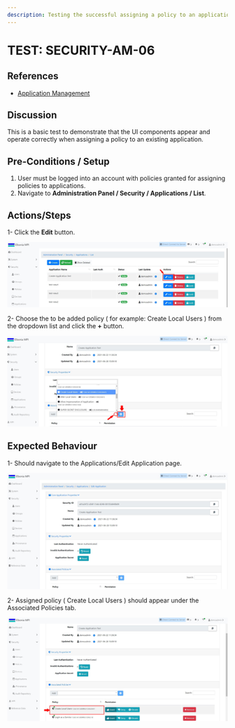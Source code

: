 ```yaml
---
description: Testing the successful assigning a policy to an application.
---
```


# TEST: SECURITY-AM-06

## References

* [Application Management](../../../../../../../operations-1/system-administration/security-administration/application-management.md)

## Discussion

This is a basic test to demonstrate that the UI components appear and operate correctly when assigning a policy to an existing application.

## Pre-Conditions / Setup

1. User must be logged into an account with policies granted for assigning policies to applications.
2. Navigate to **Administration Panel / Security / Applications / List**.

## Actions/Steps

1- Click the **Edit** button.

![](<../../../../../../../.gitbook/assets/19 (1).jpg>)

2- Choose the to be added policy ( for example: Create Local Users ) from the dropdown list and click the **+** button.

![](<../../../../../../../.gitbook/assets/20 (1).jpg>)

## Expected Behaviour

1- Should navigate to the Applications/Edit Application page.

![](<../../../../../../../.gitbook/assets/20 (2).jpg>)

2- Assigned policy ( Create Local Users ) should appear under the Associated Policies tab.

![](../../../../../../../.gitbook/assets/21.jpg)

